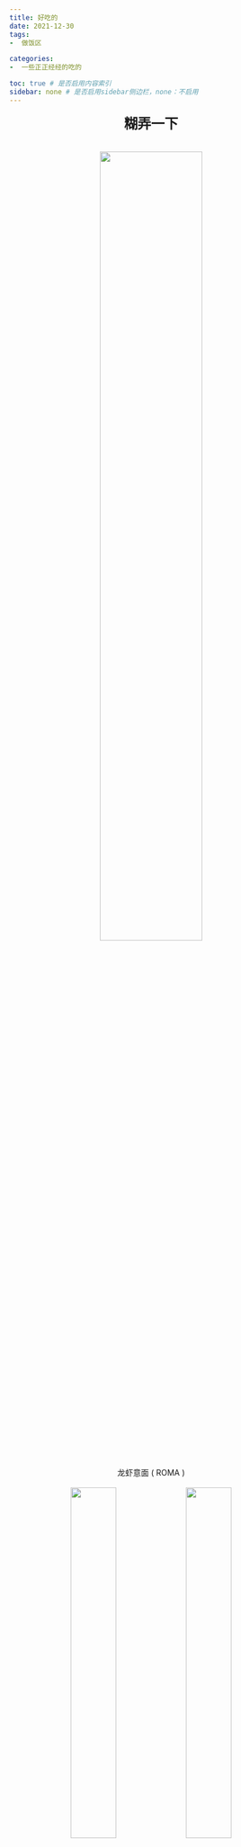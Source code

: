 ```yaml
---
title: 好吃的
date: 2021-12-30 
tags: 
-  做饭区

categories:
-  一些正正经经的吃的

toc: true # 是否启用内容索引
sidebar: none # 是否启用sidebar侧边栏，none：不启用
---
```

<div align='center' ><font size='5'><b>糊弄一下</b></font></div>
<br/> 

<br/>   


<div align="center">
<img src ="https://i.imgur.com/wFwdTLH.jpg" width=60%/>
</div>
<center> 龙虾意面 ( ROMA )</center> 


<br/>    
<center class="half">
    <img src="https://i.imgur.com/rZHwHh5.jpg" width=40%/>
    <img src="https://i.imgur.com/HzsQfVU.jpg" width=40%/>
</center>

<center> 
      土豆炖排骨 ( REZ B )   
      &nbsp &nbsp &nbsp &nbsp &nbsp &nbsp &nbsp  &nbsp &nbsp &nbsp &nbsp &nbsp &nbsp 
      土豆炖虾 ( REZ B )   
</center> 
<br/>    


<div align="center">
<img src ="https://i.imgur.com/JcQNG7B.jpg" width=40%/> <img src ="https://i.imgur.com/MWEccKO.jpg" width=40%/>
</div>
<center> 沙拉 ( Vichy )&nbsp &nbsp &nbsp &nbsp &nbsp &nbsp &nbsp  &nbsp &nbsp &nbsp &nbsp &nbsp &nbsp &nbsp &nbsp  土豆牛腩 ( REZ B )  </center> 
<br/>   


<div align="center">
<img src ="https://i.imgur.com/kTGXWzT.jpg" width=40%/>  <img src ="https://i.imgur.com/ssco3cz.jpg" width=40%/>
</div>
<center> 豚骨汤 ( REZ B ) 
&nbsp &nbsp &nbsp &nbsp &nbsp &nbsp &nbsp  &nbsp &nbsp &nbsp &nbsp &nbsp &nbsp &nbsp &nbsp  卤鸡腿 ( REZ B ) </center> 
<center><font size='2'>  &nbsp &nbsp &nbsp &nbsp &nbsp &nbsp &nbsp &nbsp
&nbsp &nbsp &nbsp &nbsp &nbsp &nbsp &nbsp &nbsp &nbsp &nbsp &nbsp &nbsp &nbsp &nbsp &nbsp &nbsp &nbsp &nbsp &nbsp  &nbsp &nbsp &nbsp &nbsp &nbsp &nbsp &nbsp &nbsp  Via: Li NI </center> 
<br/>  


<div align="center">
<img src ="https://i.imgur.com/jOyclKG.jpg" width=40%/>  <img src ="https://i.imgur.com/TmmCMtw.jpg" width=40%/>
</div>
<center><font size='3'> 干锅鸡 ( REZ B ) 
&nbsp &nbsp &nbsp &nbsp &nbsp &nbsp &nbsp &nbsp &nbsp &nbsp &nbsp &nbsp &nbsp  &nbsp &nbsp &nbsp &nbsp &nbsp &nbsp &nbsp &nbsp  卤鸡腿 ( REZ B ) </center> 

<center><font size='2'> Via: Li NI
&nbsp &nbsp &nbsp &nbsp &nbsp &nbsp &nbsp &nbsp &nbsp &nbsp &nbsp &nbsp &nbsp  &nbsp &nbsp &nbsp &nbsp &nbsp &nbsp &nbsp &nbsp  &nbsp &nbsp &nbsp &nbsp &nbsp &nbsp &nbsp &nbsp  &nbsp &nbsp &nbsp &nbsp &nbsp &nbsp &nbsp &nbsp  &nbsp &nbsp &nbsp &nbsp &nbsp &nbsp    </center> 
